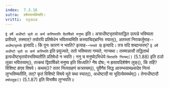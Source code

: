 ```yaml
---
index:  7.3.16
sutra:  वर्षस्याभविष्यति।
vritti:  nyasa
---
```


`द्वे वर्षे अधीष्टो भृतो वा कर्म करिष्यतति दैवार्षिको मनुष्यः` इति। अत्राधीष्टभृतयोस्तद्धित उत्पन्ने भविष्यता प्रतीयते, तस्मात्? तयोरपि प्रतिषेधेन भवितव्यमिति कस्याचिद्भ्रान्तिः स्यात्(), अतस्तां निराकर्तुमाह--`अधीष्टभृतयोः` इत्यादि। किं पुनः कारणं न भवति? इत्याह--`गम्यते हि` इत्यादि। तत्र यदि शब्दान्तरम्? `द्वे वर्षे अधीष्टो भृतो वा कर्म करिष्यति` इति प्रयुज्यते, ततो भविष्यत्ता गम्यते, नान्यथा। तस्मान्नासौ तद्धितार्थ इत्यधीष्टभृतयोरभविष्यतीति प्रतिषेधो न भवति। ननु च मनुष्येऽभिधेये `चित्तवति नित्यम्()` (5.1.88) इति ठञो लुका भवितव्यम्(), तत्कथं द्विवार्षिको मनुष्य इति सिध्यति? नैष दोषः; न ह्रसावदिशेषेण लुक्(), किं तर्हि? विशिष्ट #एव विषये। कथम्()? ततर नित्यग्रहणं कत्र्तव्यम्(), पूर्वेणैव सिद्ध आरम्भसामथ्र्यादेव नित्यं लुग्भविष्यतीति, तत्? कृतं विशिष्टे विषये भूते यथा स्यात्(), अधोष्टादी मा भूदित्येवमर्थम्()। तेनाधीष्टादौ `वर्षाल्लुक्()` (5.1.87) इति विभाषैव लुग्भवति॥
